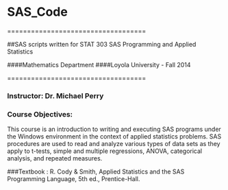 # SAS_Code

===================================

##SAS scripts written for STAT 303 SAS Programming and Applied Statistics

####Mathematics Department
####Loyola University - Fall 2014

===================================
### Instructor: Dr. Michael Perry

### Course Objectives:

This course is an introduction to writing and executing SAS programs under the Windows environment in the context of applied statistics problems. SAS procedures are used to read and analyze various types of data sets as they apply to t-tests, simple and multiple regressions, ANOVA, categorical analysis, and repeated measures.

###Textbook :
R. Cody & Smith, Applied Statistics and the SAS Programming Language, 5th ed., Prentice-Hall.

